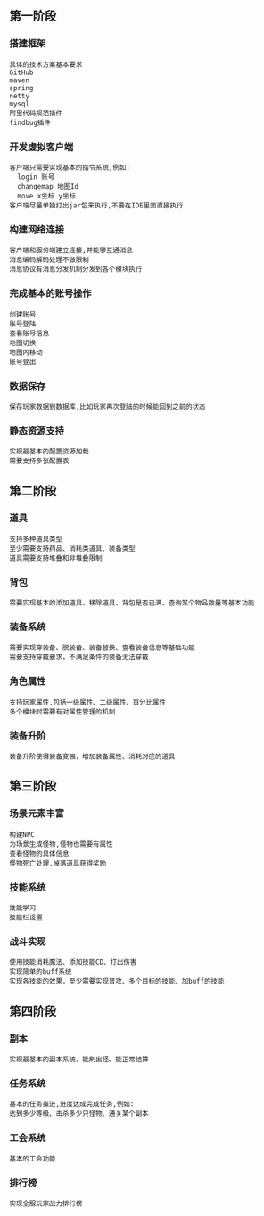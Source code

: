 ## 第一阶段

### 搭建框架

    具体的技术方案基本要求
    GitHub
    maven
    spring
    netty
    mysql
    阿里代码规范插件
    findbug插件

### 开发虚拟客户端

    客户端只需要实现基本的指令系统,例如:
      login 账号
      changemap 地图Id
      move x坐标 y坐标
    客户端尽量单独打出jar包来执行,不要在IDE里面直接执行

### 构建网络连接

    客户端和服务端建立连接,并能够互通消息
    消息编码解码处理不做限制
    消息协议有消息分发机制分发到各个模块执行

### 完成基本的账号操作

    创建账号
    账号登陆
    查看账号信息
    地图切换
    地图内移动
    账号登出

### 数据保存

    保存玩家数据到数据库,比如玩家再次登陆的时候能回到之前的状态

### 静态资源支持

    实现最基本的配置资源加载
    需要支持多张配置表

## 第二阶段

### 道具

    支持多种道具类型
    至少需要支持药品、消耗类道具、装备类型
    道具需要支持堆叠和非堆叠限制

### 背包

    需要实现基本的添加道具、移除道具、背包是否已满、查询某个物品数量等基本功能

### 装备系统

    需要实现穿装备、脱装备、装备替换、查看装备信息等基础功能
    需要支持穿戴要求，不满足条件的装备无法穿戴

### 角色属性

    支持玩家属性,包括一级属性、二级属性、百分比属性
    多个模块时需要有对属性管理的机制

### 装备升阶

    装备升阶使得装备变强，增加装备属性、消耗对应的道具

## 第三阶段

### 场景元素丰富

    构建NPC
    为场景生成怪物,怪物也需要有属性
    查看怪物的具体信息
    怪物死亡处理,掉落道具获得奖励

### 技能系统

    技能学习
    技能栏设置

### 战斗实现

    使用技能消耗魔法、添加技能CD、打出伤害
    实现简单的buff系统
    实现各技能的效果，至少需要实现普攻、多个目标的技能、加buff的技能

## 第四阶段

### 副本

    实现最基本的副本系统，能刷出怪、能正常结算

### 任务系统

    基本的任务推进,进度达成完成任务,例如:
    达到多少等级、击杀多少只怪物、通关某个副本

### 工会系统

    基本的工会功能

### 排行榜

    实现全服玩家战力排行榜
